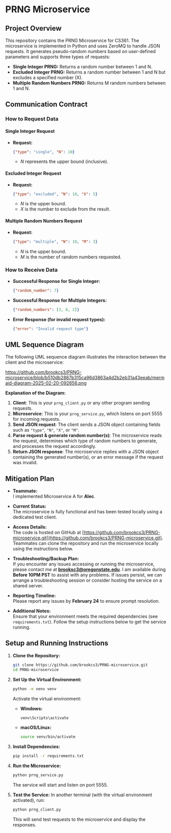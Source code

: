 # PRNG Microservice

## Project Overview

This repository contains the PRNG Microservice for CS361. The microservice is implemented in Python and uses ZeroMQ to handle JSON requests. It generates pseudo-random numbers based on user-defined parameters and supports three types of requests:

- **Single Integer PRNG:** Returns a random number between 1 and N.
- **Excluded Integer PRNG:** Returns a random number between 1 and N but excludes a specified number (X).
- **Multiple Random Numbers PRNG:** Returns M random numbers between 1 and N.

## Communication Contract

### How to Request Data

#### Single Integer Request
- **Request:**
  ```json
  {"type": "single", "N": 10}
  ```
  - *N* represents the upper bound (inclusive).

#### Excluded Integer Request
- **Request:**
  ```json
  {"type": "excluded", "N": 10, "X": 5}
  ```
  - *N* is the upper bound.
  - *X* is the number to exclude from the result.

#### Multiple Random Numbers Request
- **Request:**
  ```json
  {"type": "multiple", "N": 10, "M": 3}
  ```
  - *N* is the upper bound.
  - *M* is the number of random numbers requested.

### How to Receive Data

- **Successful Response for Single Integer:**
  ```json
  {"random_number": 7}
  ```
- **Successful Response for Multiple Integers:**
  ```json
  {"random_numbers": [3, 8, 2]}
  ```
- **Error Response (for invalid request types):**
  ```json
  {"error": "Invalid request type"}
  ```

## UML Sequence Diagram

The following UML sequence diagram illustrates the interaction between the client and the microservice:

https://github.com/brookcs3/PRNG-microservice/blob/b510db2887b315ca96d3863a4d2b2eb31a43eeab/mermaid-diagram-2025-02-20-092656.png

**Explanation of the Diagram:**
1. **Client**: This is your `prng_client.py` or any other program sending requests.
2. **Microservice**: This is your `prng_service.py`, which listens on port 5555 for incoming requests.
3. **Send JSON request**: The client sends a JSON object containing fields such as `"type"`, `"N"`, `"X"`, or `"M"`.
4. **Parse request & generate random number(s)**: The microservice reads the request, determines which type of random numbers to generate, and processes the request accordingly.
5. **Return JSON response**: The microservice replies with a JSON object containing the generated number(s), or an error message if the request was invalid.

## Mitigation Plan

- **Teammate:**  
  I implemented Microservice A for **Alec**.

- **Current Status:**  
  The microservice is fully functional and has been tested locally using a dedicated test client.

- **Access Details:**  
  The code is hosted on GitHub at [https://github.com/brookcs3/PRNG-microservice.git](https://github.com/brookcs3/PRNG-microservice.git). Teammates can clone the repository and run the microservice locally using the instructions below.

- **Troubleshooting/Backup Plan:**  
  If you encounter any issues accessing or running the microservice, please contact me at **brooksc3@oregonstate.edu**. I am available during **Before 10PM PST** to assist with any problems. If issues persist, we can arrange a troubleshooting session or consider hosting the service on a shared server.

- **Reporting Timeline:**  
  Please report any issues by **February 24** to ensure prompt resolution.

- **Additional Notes:**  
  Ensure that your environment meets the required dependencies (see `requirements.txt`). Follow the setup instructions below to get the service running.

## Setup and Running Instructions

1. **Clone the Repository:**
   ```bash
   git clone https://github.com/brookcs3/PRNG-microservice.git
   cd PRNG-microservice
   ```

2. **Set Up the Virtual Environment:**
   ```bash
   python -m venv venv
   ```
   Activate the virtual environment:
   - **Windows:**
     ```bash
     venv\Scripts\activate
     ```
   - **macOS/Linux:**
     ```bash
     source venv/bin/activate
     ```

3. **Install Dependencies:**
   ```bash
   pip install -r requirements.txt
   ```

4. **Run the Microservice:**
   ```bash
   python prng_service.py
   ```
   The service will start and listen on port 5555.

5. **Test the Service:**
   In another terminal (with the virtual environment activated), run:
   ```bash
   python prng_client.py
   ```
   This will send test requests to the microservice and display the responses.
